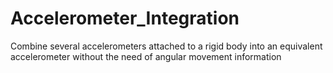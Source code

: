 # Accelerometer_Integration
Combine several accelerometers attached to a rigid body into an equivalent accelerometer without the need of angular movement information
